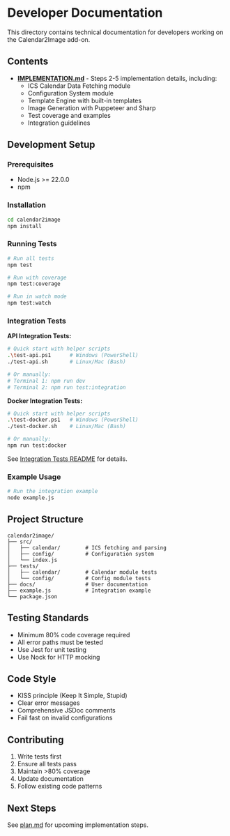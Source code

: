 # Developer Documentation

This directory contains technical documentation for developers working on the Calendar2Image add-on.

## Contents

- [**IMPLEMENTATION.md**](./IMPLEMENTATION.md) - Steps 2-5 implementation details, including:
  - ICS Calendar Data Fetching module
  - Configuration System module
  - Template Engine with built-in templates
  - Image Generation with Puppeteer and Sharp
  - Test coverage and examples
  - Integration guidelines

## Development Setup

### Prerequisites

- Node.js >= 22.0.0
- npm

### Installation

```bash
cd calendar2image
npm install
```

### Running Tests

```bash
# Run all tests
npm test

# Run with coverage
npm test:coverage

# Run in watch mode
npm test:watch
```

### Integration Tests

**API Integration Tests:**
```bash
# Quick start with helper scripts
.\test-api.ps1      # Windows (PowerShell)
./test-api.sh       # Linux/Mac (Bash)

# Or manually:
# Terminal 1: npm run dev
# Terminal 2: npm run test:integration
```

**Docker Integration Tests:**
```bash
# Quick start with helper scripts
.\test-docker.ps1   # Windows (PowerShell)
./test-docker.sh    # Linux/Mac (Bash)

# Or manually:
npm run test:docker
```

See [Integration Tests README](../calendar2image/tests/integration/README.md) for details.

### Example Usage

```bash
# Run the integration example
node example.js
```

## Project Structure

```
calendar2image/
├── src/
│   ├── calendar/        # ICS fetching and parsing
│   ├── config/          # Configuration system
│   └── index.js
├── tests/
│   ├── calendar/        # Calendar module tests
│   └── config/          # Config module tests
├── docs/                # User documentation
├── example.js           # Integration example
└── package.json
```

## Testing Standards

- Minimum 80% code coverage required
- All error paths must be tested
- Use Jest for unit testing
- Use Nock for HTTP mocking

## Code Style

- KISS principle (Keep It Simple, Stupid)
- Clear error messages
- Comprehensive JSDoc comments
- Fail fast on invalid configurations

## Contributing

1. Write tests first
2. Ensure all tests pass
3. Maintain >80% coverage
4. Update documentation
5. Follow existing code patterns

## Next Steps

See [plan.md](../plan.md) for upcoming implementation steps.
